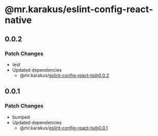 # @mr.karakus/eslint-config-react-native

## 0.0.2

### Patch Changes

- test
- Updated dependencies
  - @mr.karakus/eslint-config-react-ts@0.0.2

## 0.0.1

### Patch Changes

- bumped
- Updated dependencies
  - @mr.karakus/eslint-config-react-ts@0.0.1
